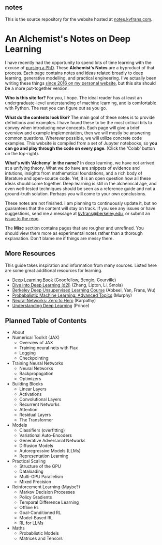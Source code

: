 ## notes

This is the source repository for the website hosted at [notes.kvfrans.com](https://notes.kvfrans.com). 

# An Alchemist's Notes on Deep Learning

I have recently had the opportunity to spend lots of time learning with the excuse of [pursing a PhD](https://bair.berkeley.edu). These **Alchemist's Notes** are a byproduct of that process. Each page contains notes and ideas related broadly to deep learning, generative modelling, and practical engineering. I've actually been writing these things [since 2016 on my personal website](https://kvfrans.com/), but this site should be a more put-together version.

**Who is this site for?** For you, I hope. The ideal reader has at least an undergraduate-level understanding of machine learning, and is comfortable with Python. The rest you can figure out as you go.

**What do the contents look like?** The main goal of these notes is to provide definitions and examples. I have found these to be the most critical bits to convey when introducing new concepts. Each page will give a brief overview and example implementation, then we will mostly be answering common questions. Wherever possible, we will utilize concrete code examples. This website is compiled from a set of Jupyter notebooks, so **you can go and play through the code on every page**. (Click the 'Colab' button on the top-right). 

**What's with 'Alchemy' in the name?** In deep learning, we have not arrived at a unifying theory. What we do have are snippets of evidence and intutions, insights from mathematical foundations, and a rich body of literature and open-source code. Yet, it is an open question how all these ideas should come together. Deep learning is still in the alchemical age, and even well-tested techniques should be seen as a reference guide and not a ground-truth solution. Perhaps you will come to your own conclusions.

These notes are not finished. I am planning to continuously update it, but no guarantees that the content will stay on track. If you see any issues or have suggestions, send me a message at kvfrans@berkeley.edu, or submit an [issue to the repo](https://github.com/kvfrans/notes).

The **Misc** section contains pages that are rougher and unrefined. You should view them more as experimental notes rather than a thorough explanation. Don't blame me if things are messy there.

## More Resources

This guide takes inspiration and information from many sources. Listed here are some great additional resources for learning.
- [Deep Learning Book](https://www.deeplearningbook.org/) (Goodfellow, Bengio, Courville)
- [Dive into Deep Learning (d2l)](https://d2l.ai/) (Zhang, Lipton, Li, Smola)
- [Berkeley Deep Unsupervised Learning Course](https://sites.google.com/view/berkeley-cs294-158-sp24/home) (Abbeel, Yan, Frans, Wu)
- [Probabalistic Machine Learning: Advanced Topics](https://probml.github.io/pml-book/book2.html) (Murphy)
- [Neural Networks: Zero to Hero](https://karpathy.ai/zero-to-hero.html) (Karpathy)
- [Understanding Deep Learning](https://udlbook.github.io/udlbook/) (Prince)

## Planned Table of Contents
- About
- Numerical Toolkit (JAX)
    - Overview of JAX
    - Training neural nets with Flax
    - Logging
    - Checkpointing
- Training Neural Networks
    - Neural Networks
    - Backpropagation
    - Optimizers
- Building Blocks
    - Linear Layers
    - Activations
    - Convolutional Layers
    - Recurrent Networks
    - Attention
    - Residual Layers
    - The Transformer
- Models
    - Classifiers (overfitting)
    - Variational Auto-Encoders
    - Generative Adversarial Networks
    - Diffusion Models
    - Autoregressive Models (LLMs)
    - Representation Learning
- Practical Scaling
    - Structure of the GPU
    - Dataloading
    - Multi-GPU Parallelism
    - Mixed Precision
- Reinforcement Learning (Maybe?)
    - Markov Decision Processes
    - Policy Gradients
    - Temporal Difference Learning
    - Offline RL
    - Goal-Conditioned RL
    - Model-Based RL
    - RL for LLMs
- Maths
    - Probablistic Models
    - Matrices and Tensors
